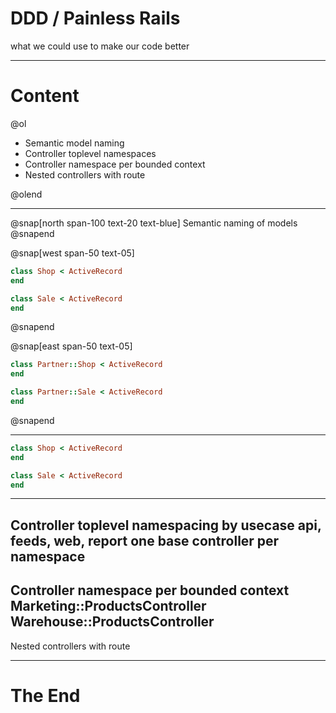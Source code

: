 # DDD / Painless Rails

what we could use to make our code better

---

# Content

@ol

- Semantic model naming
- Controller toplevel namespaces
- Controller namespace per bounded context
- Nested controllers with route

@olend

---

@snap[north span-100 text-20 text-blue]
Semantic naming of models
@snapend

@snap[west span-50 text-05]

```ruby
class Shop < ActiveRecord
end

class Sale < ActiveRecord
end
```

@snapend

@snap[east span-50 text-05]

```ruby
class Partner::Shop < ActiveRecord
end

class Partner::Sale < ActiveRecord
end
```

@snapend

---
```ruby
class Shop < ActiveRecord
end

class Sale < ActiveRecord
end
```
---
Controller toplevel namespacing by usecase
api, feeds, web, report
one base controller per namespace
---
Controller namespace per bounded context
Marketing::ProductsController
Warehouse::ProductsController
---
Nested controllers with route

---
# __The End__
